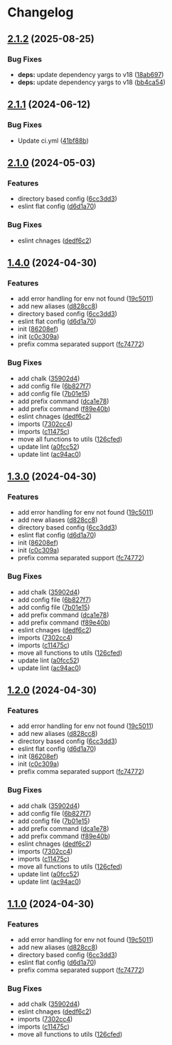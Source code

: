 # Changelog

## [2.1.2](https://github.com/rubiin/sample-env/compare/v2.1.1...v2.1.2) (2025-08-25)


### Bug Fixes

* **deps:** update dependency yargs to v18 ([18ab697](https://github.com/rubiin/sample-env/commit/18ab697ebce2bbe5152c2d077e3daa3fbbaa9b2d))
* **deps:** update dependency yargs to v18 ([bb4ca54](https://github.com/rubiin/sample-env/commit/bb4ca54f00f9525ff3d79081a18f983606e37e1c))

## [2.1.1](https://github.com/rubiin/sample-env/compare/v2.1.0...v2.1.1) (2024-06-12)


### Bug Fixes

* Update ci.yml ([41bf88b](https://github.com/rubiin/sample-env/commit/41bf88befa14a0e6e1fce56c2943520e5e3c4e21))

## [2.1.0](https://github.com/rubiin/sample-env/compare/v2.0.4...v2.1.0) (2024-05-03)


### Features

* directory based config ([6cc3dd3](https://github.com/rubiin/sample-env/commit/6cc3dd34a8d9bb4c5f3828fe4adb9ed6ade89a7f))
* eslint flat config ([d6d1a70](https://github.com/rubiin/sample-env/commit/d6d1a7098752a9ad1e10d9704e04655023e30ca1))


### Bug Fixes

* eslint chnages ([dedf6c2](https://github.com/rubiin/sample-env/commit/dedf6c2da0af466e841d6ae35c809078da5f64e9))

## [1.4.0](https://github.com/rubiin/sample-env/compare/v1.3.0...v1.4.0) (2024-04-30)


### Features

* add error handling for env not found ([19c5011](https://github.com/rubiin/sample-env/commit/19c5011c21df90bdbeafe4dc24d9c7fd9abd9bb5))
* add new aliases ([d828cc8](https://github.com/rubiin/sample-env/commit/d828cc843a9990d6d7629bbbbb2a4351d61c53c0))
* directory based config ([6cc3dd3](https://github.com/rubiin/sample-env/commit/6cc3dd34a8d9bb4c5f3828fe4adb9ed6ade89a7f))
* eslint flat config ([d6d1a70](https://github.com/rubiin/sample-env/commit/d6d1a7098752a9ad1e10d9704e04655023e30ca1))
* init ([86208ef](https://github.com/rubiin/sample-env/commit/86208ef256526e1311bbbfd1aeb910b56d0d5902))
* init ([c0c309a](https://github.com/rubiin/sample-env/commit/c0c309aa4e5e036fc3e2c13085fabc9f320b62c2))
* prefix comma separated support ([fc74772](https://github.com/rubiin/sample-env/commit/fc74772a4c8e3deaf3edd7681b6f746ea467ae44))


### Bug Fixes

* add chalk ([35902d4](https://github.com/rubiin/sample-env/commit/35902d41ecbb51018734a193c7731755f43d052e))
* add config file ([6b827f7](https://github.com/rubiin/sample-env/commit/6b827f761e786da2546a2b36f10282d7b83995c9))
* add config file ([7b01e15](https://github.com/rubiin/sample-env/commit/7b01e15539501fa6775029bc05bb73fdc724efce))
* add prefix command ([dca1e78](https://github.com/rubiin/sample-env/commit/dca1e78a637abb78509ca27617a02a6b82286970))
* add prefix command ([f89e40b](https://github.com/rubiin/sample-env/commit/f89e40bf9b2c8db9569b2858c460979b093a8c2b))
* eslint chnages ([dedf6c2](https://github.com/rubiin/sample-env/commit/dedf6c2da0af466e841d6ae35c809078da5f64e9))
* imports ([7302cc4](https://github.com/rubiin/sample-env/commit/7302cc47088365193ef18deb3578382153739d76))
* imports ([c11475c](https://github.com/rubiin/sample-env/commit/c11475c85bdc84ad2e4754b52e1567cf05dcf551))
* move all functions to utils ([126cfed](https://github.com/rubiin/sample-env/commit/126cfed64b77e8c09c4e3b78197566b97aab9625))
* update lint ([a0fcc52](https://github.com/rubiin/sample-env/commit/a0fcc5235569ed2788525ac300ffb788390f7da0))
* update lint ([ac94ac0](https://github.com/rubiin/sample-env/commit/ac94ac0a0214506cd9366082a3a383a5bb48ac04))

## [1.3.0](https://github.com/rubiin/sample-env/compare/v1.2.0...v1.3.0) (2024-04-30)


### Features

* add error handling for env not found ([19c5011](https://github.com/rubiin/sample-env/commit/19c5011c21df90bdbeafe4dc24d9c7fd9abd9bb5))
* add new aliases ([d828cc8](https://github.com/rubiin/sample-env/commit/d828cc843a9990d6d7629bbbbb2a4351d61c53c0))
* directory based config ([6cc3dd3](https://github.com/rubiin/sample-env/commit/6cc3dd34a8d9bb4c5f3828fe4adb9ed6ade89a7f))
* eslint flat config ([d6d1a70](https://github.com/rubiin/sample-env/commit/d6d1a7098752a9ad1e10d9704e04655023e30ca1))
* init ([86208ef](https://github.com/rubiin/sample-env/commit/86208ef256526e1311bbbfd1aeb910b56d0d5902))
* init ([c0c309a](https://github.com/rubiin/sample-env/commit/c0c309aa4e5e036fc3e2c13085fabc9f320b62c2))
* prefix comma separated support ([fc74772](https://github.com/rubiin/sample-env/commit/fc74772a4c8e3deaf3edd7681b6f746ea467ae44))


### Bug Fixes

* add chalk ([35902d4](https://github.com/rubiin/sample-env/commit/35902d41ecbb51018734a193c7731755f43d052e))
* add config file ([6b827f7](https://github.com/rubiin/sample-env/commit/6b827f761e786da2546a2b36f10282d7b83995c9))
* add config file ([7b01e15](https://github.com/rubiin/sample-env/commit/7b01e15539501fa6775029bc05bb73fdc724efce))
* add prefix command ([dca1e78](https://github.com/rubiin/sample-env/commit/dca1e78a637abb78509ca27617a02a6b82286970))
* add prefix command ([f89e40b](https://github.com/rubiin/sample-env/commit/f89e40bf9b2c8db9569b2858c460979b093a8c2b))
* eslint chnages ([dedf6c2](https://github.com/rubiin/sample-env/commit/dedf6c2da0af466e841d6ae35c809078da5f64e9))
* imports ([7302cc4](https://github.com/rubiin/sample-env/commit/7302cc47088365193ef18deb3578382153739d76))
* imports ([c11475c](https://github.com/rubiin/sample-env/commit/c11475c85bdc84ad2e4754b52e1567cf05dcf551))
* move all functions to utils ([126cfed](https://github.com/rubiin/sample-env/commit/126cfed64b77e8c09c4e3b78197566b97aab9625))
* update lint ([a0fcc52](https://github.com/rubiin/sample-env/commit/a0fcc5235569ed2788525ac300ffb788390f7da0))
* update lint ([ac94ac0](https://github.com/rubiin/sample-env/commit/ac94ac0a0214506cd9366082a3a383a5bb48ac04))

## [1.2.0](https://github.com/rubiin/sample-env/compare/v1.1.0...v1.2.0) (2024-04-30)


### Features

* add error handling for env not found ([19c5011](https://github.com/rubiin/sample-env/commit/19c5011c21df90bdbeafe4dc24d9c7fd9abd9bb5))
* add new aliases ([d828cc8](https://github.com/rubiin/sample-env/commit/d828cc843a9990d6d7629bbbbb2a4351d61c53c0))
* directory based config ([6cc3dd3](https://github.com/rubiin/sample-env/commit/6cc3dd34a8d9bb4c5f3828fe4adb9ed6ade89a7f))
* eslint flat config ([d6d1a70](https://github.com/rubiin/sample-env/commit/d6d1a7098752a9ad1e10d9704e04655023e30ca1))
* init ([86208ef](https://github.com/rubiin/sample-env/commit/86208ef256526e1311bbbfd1aeb910b56d0d5902))
* init ([c0c309a](https://github.com/rubiin/sample-env/commit/c0c309aa4e5e036fc3e2c13085fabc9f320b62c2))
* prefix comma separated support ([fc74772](https://github.com/rubiin/sample-env/commit/fc74772a4c8e3deaf3edd7681b6f746ea467ae44))


### Bug Fixes

* add chalk ([35902d4](https://github.com/rubiin/sample-env/commit/35902d41ecbb51018734a193c7731755f43d052e))
* add config file ([6b827f7](https://github.com/rubiin/sample-env/commit/6b827f761e786da2546a2b36f10282d7b83995c9))
* add config file ([7b01e15](https://github.com/rubiin/sample-env/commit/7b01e15539501fa6775029bc05bb73fdc724efce))
* add prefix command ([dca1e78](https://github.com/rubiin/sample-env/commit/dca1e78a637abb78509ca27617a02a6b82286970))
* add prefix command ([f89e40b](https://github.com/rubiin/sample-env/commit/f89e40bf9b2c8db9569b2858c460979b093a8c2b))
* eslint chnages ([dedf6c2](https://github.com/rubiin/sample-env/commit/dedf6c2da0af466e841d6ae35c809078da5f64e9))
* imports ([7302cc4](https://github.com/rubiin/sample-env/commit/7302cc47088365193ef18deb3578382153739d76))
* imports ([c11475c](https://github.com/rubiin/sample-env/commit/c11475c85bdc84ad2e4754b52e1567cf05dcf551))
* move all functions to utils ([126cfed](https://github.com/rubiin/sample-env/commit/126cfed64b77e8c09c4e3b78197566b97aab9625))
* update lint ([a0fcc52](https://github.com/rubiin/sample-env/commit/a0fcc5235569ed2788525ac300ffb788390f7da0))
* update lint ([ac94ac0](https://github.com/rubiin/sample-env/commit/ac94ac0a0214506cd9366082a3a383a5bb48ac04))

## [1.1.0](https://github.com/rubiin/sample-env/compare/v1.0.11...v1.1.0) (2024-04-30)


### Features

* add error handling for env not found ([19c5011](https://github.com/rubiin/sample-env/commit/19c5011c21df90bdbeafe4dc24d9c7fd9abd9bb5))
* add new aliases ([d828cc8](https://github.com/rubiin/sample-env/commit/d828cc843a9990d6d7629bbbbb2a4351d61c53c0))
* directory based config ([6cc3dd3](https://github.com/rubiin/sample-env/commit/6cc3dd34a8d9bb4c5f3828fe4adb9ed6ade89a7f))
* eslint flat config ([d6d1a70](https://github.com/rubiin/sample-env/commit/d6d1a7098752a9ad1e10d9704e04655023e30ca1))
* prefix comma separated support ([fc74772](https://github.com/rubiin/sample-env/commit/fc74772a4c8e3deaf3edd7681b6f746ea467ae44))


### Bug Fixes

* add chalk ([35902d4](https://github.com/rubiin/sample-env/commit/35902d41ecbb51018734a193c7731755f43d052e))
* eslint chnages ([dedf6c2](https://github.com/rubiin/sample-env/commit/dedf6c2da0af466e841d6ae35c809078da5f64e9))
* imports ([7302cc4](https://github.com/rubiin/sample-env/commit/7302cc47088365193ef18deb3578382153739d76))
* imports ([c11475c](https://github.com/rubiin/sample-env/commit/c11475c85bdc84ad2e4754b52e1567cf05dcf551))
* move all functions to utils ([126cfed](https://github.com/rubiin/sample-env/commit/126cfed64b77e8c09c4e3b78197566b97aab9625))
